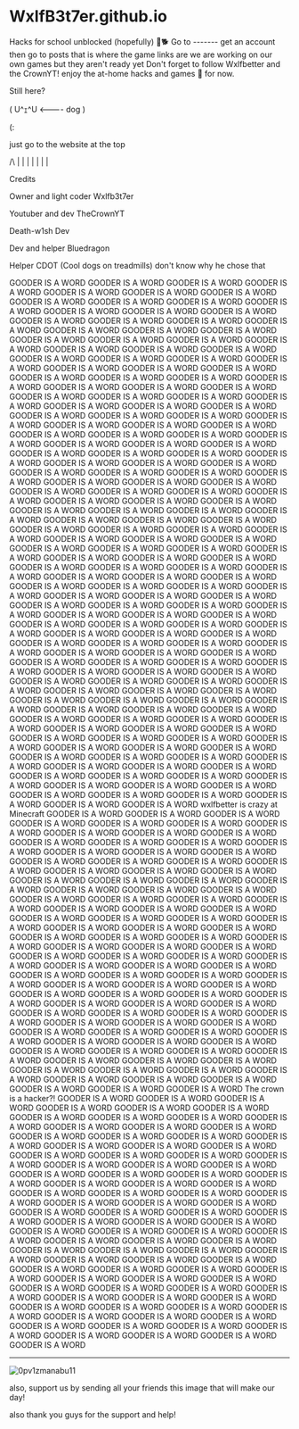 # WxlfB3t7er.github.io
Hacks for school unblocked (hopefully) 🐺🐕
Go to ------- get an account then go to posts that is where the game links are we are working on our own games but they aren't ready yet
Don't forget to follow Wxlfbetter and the CrownYT!  enjoy the at-home hacks and games 👾 for now.

































Still here?







































( U^ｪ^U  <---- dog )

































(:
























just go to the website at the top





















/\ 
|
|
|
|
|
| 
|


































Credits 

Owner and light coder
Wxlfb3t7er


Youtuber and dev
TheCrownYT


Death-w1sh
Dev


Dev and helper
Bluedragon


Helper
CDOT     (Cool dogs on treadmills)              don't know why he chose that

























GOODER IS A WORD
GOODER IS A WORD
GOODER IS A WORD
GOODER IS A WORD
GOODER IS A WORD
GOODER IS A WORD
GOODER IS A WORD
GOODER IS A WORD
GOODER IS A WORD
GOODER IS A WORD
GOODER IS A WORD
GOODER IS A WORD
GOODER IS A WORD
GOODER IS A WORD
GOODER IS A WORD
GOODER IS A WORD
GOODER IS A WORD
GOODER IS A WORD
GOODER IS A WORD
GOODER IS A WORD
GOODER IS A WORD
GOODER IS A WORD
GOODER IS A WORD
GOODER IS A WORD
GOODER IS A WORD
GOODER IS A WORD
GOODER IS A WORD
GOODER IS A WORD
GOODER IS A WORD
GOODER IS A WORD
GOODER IS A WORD
GOODER IS A WORD
GOODER IS A WORD
GOODER IS A WORD
GOODER IS A WORD
GOODER IS A WORD
GOODER IS A WORD
GOODER IS A WORD
GOODER IS A WORD
GOODER IS A WORD
GOODER IS A WORD
GOODER IS A WORD
GOODER IS A WORD
GOODER IS A WORD
GOODER IS A WORD
GOODER IS A WORD
GOODER IS A WORD
GOODER IS A WORD
GOODER IS A WORD
GOODER IS A WORD
GOODER IS A WORD
GOODER IS A WORD
GOODER IS A WORD
GOODER IS A WORD
GOODER IS A WORD
GOODER IS A WORD
GOODER IS A WORD
GOODER IS A WORD
GOODER IS A WORD
GOODER IS A WORD
GOODER IS A WORD
GOODER IS A WORD
GOODER IS A WORD
GOODER IS A WORD
GOODER IS A WORD
GOODER IS A WORD
GOODER IS A WORD
GOODER IS A WORD
GOODER IS A WORD
GOODER IS A WORD
GOODER IS A WORD
GOODER IS A WORD
GOODER IS A WORD
GOODER IS A WORD
GOODER IS A WORD
GOODER IS A WORD
GOODER IS A WORD
GOODER IS A WORD
GOODER IS A WORD
GOODER IS A WORD
GOODER IS A WORD
GOODER IS A WORD
GOODER IS A WORD
GOODER IS A WORD
GOODER IS A WORD
GOODER IS A WORD
GOODER IS A WORD
GOODER IS A WORD
GOODER IS A WORD
GOODER IS A WORD
GOODER IS A WORD
GOODER IS A WORD
GOODER IS A WORD
GOODER IS A WORD
GOODER IS A WORD
GOODER IS A WORD
GOODER IS A WORD
GOODER IS A WORD
GOODER IS A WORD
GOODER IS A WORD
GOODER IS A WORD
GOODER IS A WORD
GOODER IS A WORD
GOODER IS A WORD
GOODER IS A WORD
GOODER IS A WORD
GOODER IS A WORD
GOODER IS A WORD
GOODER IS A WORD
GOODER IS A WORD
GOODER IS A WORD
GOODER IS A WORD
GOODER IS A WORD
GOODER IS A WORD
GOODER IS A WORD
GOODER IS A WORD
GOODER IS A WORD
GOODER IS A WORD
GOODER IS A WORD
GOODER IS A WORD
GOODER IS A WORD
GOODER IS A WORD
GOODER IS A WORD
GOODER IS A WORD
GOODER IS A WORD
GOODER IS A WORD
GOODER IS A WORD
GOODER IS A WORD
GOODER IS A WORD
GOODER IS A WORD
GOODER IS A WORD
GOODER IS A WORD
GOODER IS A WORD
GOODER IS A WORD
GOODER IS A WORD
GOODER IS A WORD
GOODER IS A WORD
GOODER IS A WORD
GOODER IS A WORD
GOODER IS A WORD
GOODER IS A WORD
GOODER IS A WORD
GOODER IS A WORD
GOODER IS A WORD
GOODER IS A WORD
GOODER IS A WORD
GOODER IS A WORD
GOODER IS A WORD
GOODER IS A WORD
GOODER IS A WORD
GOODER IS A WORD
GOODER IS A WORD
GOODER IS A WORD
GOODER IS A WORD
GOODER IS A WORD
GOODER IS A WORD
GOODER IS A WORD
GOODER IS A WORD
GOODER IS A WORD
GOODER IS A WORD
GOODER IS A WORD
GOODER IS A WORD
GOODER IS A WORD
GOODER IS A WORD
GOODER IS A WORD
GOODER IS A WORD
GOODER IS A WORD
GOODER IS A WORD
GOODER IS A WORD
GOODER IS A WORD
GOODER IS A WORD
GOODER IS A WORD
GOODER IS A WORD
GOODER IS A WORD
GOODER IS A WORD
GOODER IS A WORD
GOODER IS A WORD
GOODER IS A WORD
GOODER IS A WORD
GOODER IS A WORD
GOODER IS A WORD
GOODER IS A WORD
GOODER IS A WORD
GOODER IS A WORD
GOODER IS A WORD
GOODER IS A WORD
GOODER IS A WORD
GOODER IS A WORD
GOODER IS A WORD
GOODER IS A WORD
GOODER IS A WORD
GOODER IS A WORD
GOODER IS A WORD
GOODER IS A WORD
GOODER IS A WORD
wxlfbetter is crazy at Minecraft
GOODER IS A WORD
GOODER IS A WORD
GOODER IS A WORD
GOODER IS A WORD
GOODER IS A WORD
GOODER IS A WORD
GOODER IS A WORD
GOODER IS A WORD
GOODER IS A WORD
GOODER IS A WORD
GOODER IS A WORD
GOODER IS A WORD
GOODER IS A WORD
GOODER IS A WORD
GOODER IS A WORD
GOODER IS A WORD
GOODER IS A WORD
GOODER IS A WORD
GOODER IS A WORD
GOODER IS A WORD
GOODER IS A WORD
GOODER IS A WORD
GOODER IS A WORD
GOODER IS A WORD
GOODER IS A WORD
GOODER IS A WORD
GOODER IS A WORD
GOODER IS A WORD
GOODER IS A WORD
GOODER IS A WORD
GOODER IS A WORD
GOODER IS A WORD
GOODER IS A WORD
GOODER IS A WORD
GOODER IS A WORD
GOODER IS A WORD
GOODER IS A WORD
GOODER IS A WORD
GOODER IS A WORD
GOODER IS A WORD
GOODER IS A WORD
GOODER IS A WORD
GOODER IS A WORD
GOODER IS A WORD
GOODER IS A WORD
GOODER IS A WORD
GOODER IS A WORD
GOODER IS A WORD
GOODER IS A WORD
GOODER IS A WORD
GOODER IS A WORD
GOODER IS A WORD
GOODER IS A WORD
GOODER IS A WORD
GOODER IS A WORD
GOODER IS A WORD
GOODER IS A WORD
GOODER IS A WORD
GOODER IS A WORD
GOODER IS A WORD
GOODER IS A WORD
GOODER IS A WORD
GOODER IS A WORD
GOODER IS A WORD
GOODER IS A WORD
GOODER IS A WORD
GOODER IS A WORD
GOODER IS A WORD
GOODER IS A WORD
GOODER IS A WORD
GOODER IS A WORD
GOODER IS A WORD
GOODER IS A WORD
GOODER IS A WORD
GOODER IS A WORD
GOODER IS A WORD
GOODER IS A WORD
GOODER IS A WORD
GOODER IS A WORD
GOODER IS A WORD
GOODER IS A WORD
GOODER IS A WORD
GOODER IS A WORD
GOODER IS A WORD
GOODER IS A WORD
GOODER IS A WORD
GOODER IS A WORD
GOODER IS A WORD
GOODER IS A WORD
GOODER IS A WORD
GOODER IS A WORD
GOODER IS A WORD
GOODER IS A WORD
GOODER IS A WORD
GOODER IS A WORD
GOODER IS A WORD
GOODER IS A WORD
GOODER IS A WORD
GOODER IS A WORD
GOODER IS A WORD
GOODER IS A WORD
GOODER IS A WORD
GOODER IS A WORD
GOODER IS A WORD
The crown is a hacker?!
GOODER IS A WORD
GOODER IS A WORD
GOODER IS A WORD
GOODER IS A WORD
GOODER IS A WORD
GOODER IS A WORD
GOODER IS A WORD
GOODER IS A WORD
GOODER IS A WORD
GOODER IS A WORD
GOODER IS A WORD
GOODER IS A WORD
GOODER IS A WORD
GOODER IS A WORD
GOODER IS A WORD
GOODER IS A WORD
GOODER IS A WORD
GOODER IS A WORD
GOODER IS A WORD
GOODER IS A WORD
GOODER IS A WORD
GOODER IS A WORD
GOODER IS A WORD
GOODER IS A WORD
GOODER IS A WORD
GOODER IS A WORD
GOODER IS A WORD
GOODER IS A WORD
GOODER IS A WORD
GOODER IS A WORD
GOODER IS A WORD
GOODER IS A WORD
GOODER IS A WORD
GOODER IS A WORD
GOODER IS A WORD
GOODER IS A WORD
GOODER IS A WORD
GOODER IS A WORD
GOODER IS A WORD
GOODER IS A WORD
GOODER IS A WORD
GOODER IS A WORD
GOODER IS A WORD
GOODER IS A WORD
GOODER IS A WORD
GOODER IS A WORD
GOODER IS A WORD
GOODER IS A WORD
GOODER IS A WORD
GOODER IS A WORD
GOODER IS A WORD
GOODER IS A WORD
GOODER IS A WORD
GOODER IS A WORD
GOODER IS A WORD
GOODER IS A WORD
GOODER IS A WORD
GOODER IS A WORD
GOODER IS A WORD
GOODER IS A WORD
GOODER IS A WORD
GOODER IS A WORD
GOODER IS A WORD
GOODER IS A WORD
GOODER IS A WORD
GOODER IS A WORD
GOODER IS A WORD
GOODER IS A WORD
GOODER IS A WORD
GOODER IS A WORD
GOODER IS A WORD
GOODER IS A WORD
GOODER IS A WORD
GOODER IS A WORD
GOODER IS A WORD
GOODER IS A WORD
GOODER IS A WORD
GOODER IS A WORD
GOODER IS A WORD
GOODER IS A WORD
GOODER IS A WORD
GOODER IS A WORD
GOODER IS A WORD
GOODER IS A WORD
GOODER IS A WORD
GOODER IS A WORD
GOODER IS A WORD
GOODER IS A WORD
GOODER IS A WORD
GOODER IS A WORD
GOODER IS A WORD


----------------------------------------------------------------------------------------------------------------------------------------------------------------

![0pv1zmanabu11](https://github.com/WxlfB3t7er/WxlfB3t7er.github.io/assets/142850002/87e96348-629b-496f-87f2-f8be75cb4a2f)

also, support us by sending all your friends this image 
that will make our day! 

also thank you guys for the support and help!

